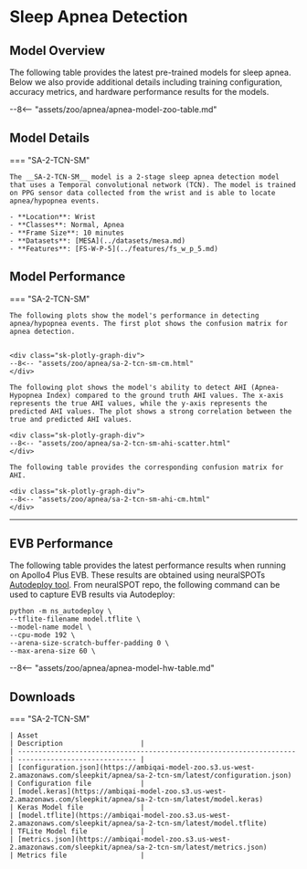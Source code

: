 # Sleep Apnea Detection

## <span class="sk-h2-span">Model Overview</span>

The following table provides the latest pre-trained models for sleep apnea. Below we also provide additional details including training configuration, accuracy metrics, and hardware performance results for the models.

--8<-- "assets/zoo/apnea/apnea-model-zoo-table.md"

## <span class="sk-h2-span">Model Details</span>

=== "SA-2-TCN-SM"

    The __SA-2-TCN-SM__ model is a 2-stage sleep apnea detection model that uses a Temporal convolutional network (TCN). The model is trained on PPG sensor data collected from the wrist and is able to locate apnea/hypopnea events.

    - **Location**: Wrist
    - **Classes**: Normal, Apnea
    - **Frame Size**: 10 minutes
    - **Datasets**: [MESA](../datasets/mesa.md)
    - **Features**: [FS-W-P-5](../features/fs_w_p_5.md)

## <span class="sk-h2-span">Model Performance</span>

=== "SA-2-TCN-SM"

    The following plots show the model's performance in detecting apnea/hypopnea events. The first plot shows the confusion matrix for apnea detection.


    <div class="sk-plotly-graph-div">
    --8<-- "assets/zoo/apnea/sa-2-tcn-sm-cm.html"
    </div>

    The following plot shows the model's ability to detect AHI (Apnea-Hypopnea Index) compared to the ground truth AHI values. The x-axis represents the true AHI values, while the y-axis represents the predicted AHI values. The plot shows a strong correlation between the true and predicted AHI values.

    <div class="sk-plotly-graph-div">
    --8<-- "assets/zoo/apnea/sa-2-tcn-sm-ahi-scatter.html"
    </div>

    The following table provides the corresponding confusion matrix for AHI.

    <div class="sk-plotly-graph-div">
    --8<-- "assets/zoo/apnea/sa-2-tcn-sm-ahi-cm.html"
    </div>

---

## <span class="sk-h2-span">EVB Performance</span>


The following table provides the latest performance results when running on Apollo4 Plus EVB. These results are obtained using neuralSPOTs [Autodeploy tool](https://ambiqai.github.io/neuralSPOT/docs/From%20TF%20to%20EVB%20-%20testing%2C%20profiling%2C%20and%20deploying%20AI%20models.html). From neuralSPOT repo, the following command can be used to capture EVB results via Autodeploy:

```console
python -m ns_autodeploy \
--tflite-filename model.tflite \
--model-name model \
--cpu-mode 192 \
--arena-size-scratch-buffer-padding 0 \
--max-arena-size 60 \
```

--8<-- "assets/zoo/apnea/apnea-model-hw-table.md"

## <span class="sk-h2-span">Downloads</span>

=== "SA-2-TCN-SM"

    | Asset                                                                | Description                   |
    | -------------------------------------------------------------------- | ----------------------------- |
    | [configuration.json](https://ambiqai-model-zoo.s3.us-west-2.amazonaws.com/sleepkit/apnea/sa-2-tcn-sm/latest/configuration.json)   | Configuration file            |
    | [model.keras](https://ambiqai-model-zoo.s3.us-west-2.amazonaws.com/sleepkit/apnea/sa-2-tcn-sm/latest/model.keras)            | Keras Model file              |
    | [model.tflite](https://ambiqai-model-zoo.s3.us-west-2.amazonaws.com/sleepkit/apnea/sa-2-tcn-sm/latest/model.tflite)       | TFLite Model file             |
    | [metrics.json](https://ambiqai-model-zoo.s3.us-west-2.amazonaws.com/sleepkit/apnea/sa-2-tcn-sm/latest/metrics.json)       | Metrics file                  |
